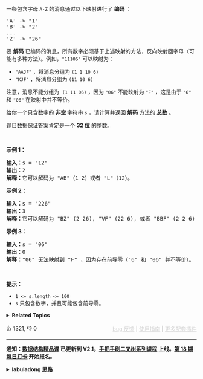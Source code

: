 <p>一条包含字母&nbsp;<code>A-Z</code> 的消息通过以下映射进行了 <strong>编码</strong> ：</p>

<pre>
'A' -&gt; "1"
'B' -&gt; "2"
...
'Z' -&gt; "26"</pre>

<p>要 <strong>解码</strong> 已编码的消息，所有数字必须基于上述映射的方法，反向映射回字母（可能有多种方法）。例如，<code>"11106"</code> 可以映射为：</p>

<ul> 
 <li><code>"AAJF"</code> ，将消息分组为 <code>(1 1 10 6)</code></li> 
 <li><code>"KJF"</code> ，将消息分组为 <code>(11 10 6)</code></li> 
</ul>

<p>注意，消息不能分组为&nbsp; <code>(1 11 06)</code> ，因为 <code>"06"</code> 不能映射为 <code>"F"</code> ，这是由于 <code>"6"</code> 和 <code>"06"</code> 在映射中并不等价。</p>

<p>给你一个只含数字的 <strong>非空 </strong>字符串 <code>s</code> ，请计算并返回 <strong>解码</strong> 方法的 <strong>总数</strong> 。</p>

<p>题目数据保证答案肯定是一个 <strong>32 位</strong> 的整数。</p>

<p>&nbsp;</p>

<p><strong>示例 1：</strong></p>

<pre>
<strong>输入：</strong>s = "12"
<strong>输出：</strong>2
<strong>解释：</strong>它可以解码为 "AB"（1 2）或者 "L"（12）。
</pre>

<p><strong>示例 2：</strong></p>

<pre>
<strong>输入：</strong>s = "226"
<strong>输出：</strong>3
<strong>解释：</strong>它可以解码为 "BZ" (2 26), "VF" (22 6), 或者 "BBF" (2 2 6) 。
</pre>

<p><strong>示例 3：</strong></p>

<pre>
<strong>输入：</strong>s = "06"
<strong>输出：</strong>0
<strong>解释：</strong>"06" 无法映射到 "F" ，因为存在前导零（"6" 和 "06" 并不等价）。
</pre>

<p>&nbsp;</p>

<p><strong>提示：</strong></p>

<ul> 
 <li><code>1 &lt;= s.length &lt;= 100</code></li> 
 <li><code>s</code> 只包含数字，并且可能包含前导零。</li> 
</ul>

<details><summary><strong>Related Topics</strong></summary>字符串 | 动态规划</details><br>

<div>👍 1321, 👎 0<span style='float: right;'><span style='color: gray;'><a href='https://github.com/labuladong/fucking-algorithm/discussions/939' target='_blank' style='color: lightgray;text-decoration: underline;'>bug 反馈</a> | <a href='https://mp.weixin.qq.com/s/NF8mmVyXVfC1ehdMOsO7Cw' target='_blank' style='color: lightgray;text-decoration: underline;'>使用指南</a> | <a href='https://labuladong.github.io/algo/images/others/%E5%85%A8%E5%AE%B6%E6%A1%B6.jpg' target='_blank' style='color: lightgray;text-decoration: underline;'>更多配套插件</a></span></span></div>

<div id="labuladong"><hr>

**通知：[数据结构精品课](https://aep.h5.xeknow.com/s/1XJHEO) 已更新到 V2.1，[手把手刷二叉树系列课程](https://aep.xet.tech/s/3YGcq3) 上线。[第 18 期每日打卡](https://aep.xet.tech/s/2PLO1n) 开始报名。**

<details><summary><strong>labuladong 思路</strong></summary>

## 基本思路

关于动态规划的解题步骤和思维方法见前文 [动态规划核心套路](https://labuladong.github.io/article/fname.html?fname=动态规划详解进阶) 和 [动态规划答疑篇](https://labuladong.github.io/article/fname.html?fname=最优子结构)，这里就不赘述了，直接给出最关键的状态转移方程。

状态转移关系：
1. `s[i]` 本身可能表示一个字母，这种情况下解码数量为 `numDecodings(s[0..i-1])`
2. `s[i]` 可能和 `s[i - 1]` 结合起来表示一个字母，这种情况下解码数量为 `numDecodings(s[0..i-2])`

想计算解码方法的总数，可以写出如下状态转移方程：

```python
numDecodings(s) = numDecodings(s[0:-1]) + numDecodings(s[0:-2])
```

根据这个状态转移关系，可定义递归的 `dp` 函数或者迭代的 `dp` 数组求解，我使用自底向上迭代的求解方法。

**标签：[动态规划](https://mp.weixin.qq.com/mp/appmsgalbum?__biz=MzAxODQxMDM0Mw==&action=getalbum&album_id=1318881141113536512)**

## 解法代码

<div class="tab-panel"><div class="tab-nav">
<button data-tab-item="cpp" class="tab-nav-button btn " data-tab-group="default" onclick="switchTab(this)">cpp🤖</button>

<button data-tab-item="python" class="tab-nav-button btn " data-tab-group="default" onclick="switchTab(this)">python🤖</button>

<button data-tab-item="java" class="tab-nav-button btn active" data-tab-group="default" onclick="switchTab(this)">java🟢</button>

<button data-tab-item="go" class="tab-nav-button btn " data-tab-group="default" onclick="switchTab(this)">go🤖</button>

<button data-tab-item="javascript" class="tab-nav-button btn " data-tab-group="default" onclick="switchTab(this)">javascript🤖</button>
</div><div class="tab-content">
<div data-tab-item="cpp" class="tab-item " data-tab-group="default"><div class="highlight">

```cpp
// 注意：cpp 代码由 chatGPT🤖 根据我的 java 代码翻译，旨在帮助不同背景的读者理解算法逻辑。
// 本代码已经通过力扣的全部测试用例，可直接粘贴提交。

class Solution {
public:
    int numDecodings(string s) {
        int n = s.length();
        if (n < 1) {
            return 0;
        }
        // 定义：dp[i] 表示 s[0..i-1] 的解码方式数量
        vector<int> dp(n + 1, 0);
        // base case: s 为空或者 s 只有一个字符的情况
        dp[0] = 1;
        dp[1] = s[0] == '0' ? 0 : 1;

        // 注意 dp 数组和 s 之间的索引偏移一位
        for (int i = 2; i <= n; i++) {
            char c = s[i-1], d = s[i-2];
            if ('1' <= c && c <= '9') {
                // 1. s[i] 本身可以作为一个字母
                dp[i] += dp[i - 1];
            }
            if (d == '1' || d == '2' && c <= '6') {
                // 2. s[i] 和 s[i - 1] 结合起来表示一个字母
                dp[i] += dp[i - 2];
            }
        }
        return dp[n];
    }
};
```

</div></div>

<div data-tab-item="python" class="tab-item " data-tab-group="default"><div class="highlight">

```python
# 注意：python 代码由 chatGPT🤖 根据我的 java 代码翻译，旨在帮助不同背景的读者理解算法逻辑。
# 本代码已经通过力扣的全部测试用例，可直接粘贴提交。

class Solution:
    def numDecodings(self, s: str) -> int:
        n = len(s)
        if n < 1:
            return 0
        # 定义：dp[i] 表示 s[0..i-1] 的解码方式数量
        dp = [0] * (n+1)
        # base case: s 为空或者 s 只有一个字符的情况
        dp[0] = 1
        dp[1] = 0 if s[0] == '0' else 1

        # 注意 dp 数组和 s 之间的索引偏移一位
        for i in range(2, n+1):
            c, d = s[i-1], s[i-2]
            if '1' <= c <= '9':
                # 1. s[i] 本身可以作为一个字母
                dp[i] += dp[i-1]
            if d == '1' or (d == '2' and c <= '6'):
                # 2. s[i] 和 s[i - 1] 结合起来表示一个字母
                dp[i] += dp[i-2]

        return dp[n]
```

</div></div>

<div data-tab-item="java" class="tab-item active" data-tab-group="default"><div class="highlight">

```java
class Solution {
    public int numDecodings(String s) {
        int n = s.length();
        if (n < 1) {
            return 0;
        }
        // 定义：dp[i] 表示 s[0..i-1] 的解码方式数量
        int[] dp = new int[n + 1];
        // base case: s 为空或者 s 只有一个字符的情况
        dp[0] = 1;
        dp[1] = s.charAt(0) == '0' ? 0 : 1;

        // 注意 dp 数组和 s 之间的索引偏移一位
        for (int i = 2; i <= n; i++) {
            char c = s.charAt(i-1), d = s.charAt(i-2);
            if ('1' <= c && c <= '9') {
                // 1. s[i] 本身可以作为一个字母
                dp[i] += dp[i - 1];
            }
            if (d == '1' || d == '2' && c <= '6') {
                // 2. s[i] 和 s[i - 1] 结合起来表示一个字母
                dp[i] += dp[i - 2];
            }
        }
        return dp[n];
    }
}
```

</div></div>

<div data-tab-item="go" class="tab-item " data-tab-group="default"><div class="highlight">

```go
// 注意：go 代码由 chatGPT🤖 根据我的 java 代码翻译，旨在帮助不同背景的读者理解算法逻辑。
// 本代码已经通过力扣的全部测试用例，可直接粘贴提交。

func numDecodings(s string) int {
    n := len(s)
    if n < 1 {
        return 0
    }
    // 定义：dp[i] 表示 s[0..i-1] 的解码方式数量
    dp := make([]int, n+1)
    // base case: s 为空或者 s 只有一个字符的情况
    dp[0] = 1
    if s[0] == '0' {
        dp[1] = 0
    } else {
        dp[1] = 1
    }

    // 注意 dp 数组和 s 之间的索引偏移一位
    for i := 2; i <= n; i++ {
        c := s[i-1]
        d := s[i-2]
        if '1' <= c && c <= '9' {
            // 1. s[i] 本身可以作为一个字母
            dp[i] += dp[i-1]
        }
        if d == '1' || d == '2' && c <= '6' {
            // 2. s[i] 和 s[i - 1] 结合起来表示一个字母
            dp[i] += dp[i-2]
        }
    }
    return dp[n]
}
```

</div></div>

<div data-tab-item="javascript" class="tab-item " data-tab-group="default"><div class="highlight">

```javascript
// 注意：javascript 代码由 chatGPT🤖 根据我的 java 代码翻译，旨在帮助不同背景的读者理解算法逻辑。
// 本代码已经通过力扣的全部测试用例，可直接粘贴提交。

var numDecodings = function(s) {
    let n = s.length;
    if (n < 1) {
        return 0;
    }
    // 定义：dp[i] 表示 s[0..i-1] 的解码方式数量
    let dp = new Array(n + 1).fill(0);
    // base case: s 为空或者 s 只有一个字符的情况
    dp[0] = 1;
    dp[1] = s.charAt(0) == '0' ? 0 : 1;

    // 注意 dp 数组和 s 之间的索引偏移一位
    for (let i = 2; i <= n; i++) {
        let c = s.charAt(i-1), d = s.charAt(i-2);
        if ('1' <= c && c <= '9') {
            // 1. s[i] 本身可以作为一个字母
            dp[i] += dp[i - 1];
        }
        if (d == '1' || d == '2' && c <= '6') {
            // 2. s[i] 和 s[i - 1] 结合起来表示一个字母
            dp[i] += dp[i - 2];
        }
    }
    return dp[n];
};
```

</div></div>
</div></div>

**类似题目**：
  - [剑指 Offer 46. 把数字翻译成字符串 🟠](/problems/ba-shu-zi-fan-yi-cheng-zi-fu-chuan-lcof)

</details>
</div>





